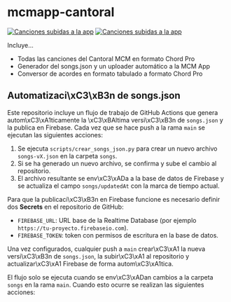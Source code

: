 # mcmapp-cantoral
[![Canciones subidas a la app](https://github.com/mcmespana/mcmapp-cantoral/actions/workflows/generate_and_upload.yml/badge.svg)](https://github.com/mcmespana/mcmapp-cantoral/actions/workflows/generate_and_upload.yml)
[![Canciones subidas a la app](https://github.com/mcmespana/mcmapp-cantoral/actions/workflows/sincroniza-cambios-firebase.yml/badge.svg)](https://github.com/mcmespana/mcmapp-cantoral/actions/workflows/sincroniza-cambios-firebase.yml)

Incluye...
* Todas las canciones del Cantoral MCM en formato Chord Pro
* Generador del songs.json y un uploader automático a la MCM App
* Conversor de acordes en formato tabulado a formato Chord Pro
## Automatizaci\xC3\xB3n de songs.json

Este repositorio incluye un flujo de trabajo de GitHub Actions que genera
autom\xC3\xA1ticamente la \xC3\xBAltima versi\xC3\xB3n de `songs.json` y la publica en Firebase.
Cada vez que se hace push a la rama `main` se ejecutan las siguientes acciones:

1. Se ejecuta `scripts/crear_songs_json.py` para crear un nuevo archivo
   `songs-vX.json` en la carpeta `songs`.
2. Si se ha generado un nuevo archivo, se confirma y sube el cambio al repositorio.
3. El archivo resultante se env\xC3\xADa a la base de datos de Firebase y se
   actualiza el campo `songs/updatedAt` con la marca de tiempo actual.

Para que la publicaci\xC3\xB3n en Firebase funcione es necesario definir dos
**Secrets** en el repositorio de GitHub:

- `FIREBASE_URL`: URL base de la Realtime Database (por ejemplo
  `https://tu-proyecto.firebaseio.com`).
- `FIREBASE_TOKEN`: token con permisos de escritura en la base de datos.

Una vez configurados, cualquier push a `main` crear\xC3\xA1 la nueva versi\xC3\xB3n de
`songs.json`, la subir\xC3\xA1 al repositorio y actualizar\xC3\xA1 Firebase de forma
autom\xC3\xA1tica.

El flujo solo se ejecuta cuando se env\xC3\xADan cambios a la carpeta `songs` en la rama `main`. Cuando esto ocurre se realizan las siguientes acciones:
